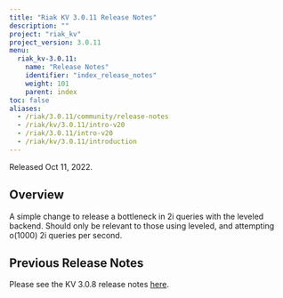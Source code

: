 ```yaml
---
title: "Riak KV 3.0.11 Release Notes"
description: ""
project: "riak_kv"
project_version: 3.0.11
menu:
  riak_kv-3.0.11:
    name: "Release Notes"
    identifier: "index_release_notes"
    weight: 101
    parent: index
toc: false
aliases:
  - /riak/3.0.11/community/release-notes
  - /riak/kv/3.0.11/intro-v20
  - /riak/3.0.11/intro-v20
  - /riak/kv/3.0.11/introduction
---
```


Released Oct 11, 2022.

## Overview

A simple change to release a bottleneck in 2i queries with the leveled backend. Should only be relevant to those using leveled, and attempting o(1000) 2i queries per second.

## Previous Release Notes

Please see the KV 3.0.8 release notes [here]({{<baseurl>}}riak/kv/3.0.10/release-notes/).

